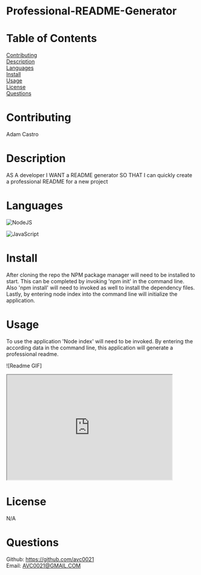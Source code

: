 # Professional-README-Generator

# Table of Contents

[Contributing](#name)</br>
[Description](#description)</br>
[Languages](#languages)</br>
[Install](#install)</br>
[Usage](#usage)</br>
[License](#license)</br>
[Questions](#github)</br>

# Contributing

Adam Castro

# Description

AS A developer
I WANT a README generator
SO THAT I can quickly create a professional README for a new project

# Languages

![NodeJS](https://img.shields.io/badge/node.js-6DA55F?style=for-the-badge&logo=node.js&logoColor=white)

![JavaScript](https://img.shields.io/badge/javascript-%23323330.svg?style=for-the-badge&logo=javascript&logoColor=%23F7DF1E)

# Install

After cloning the repo the NPM package manager will need to be installed to start. This can be completed by invoking 'npm init' in the command line. Also 'npm install' will need to invoked as well to install the dependency files. Lastly, by entering node index into the command line will initialize the application.

# Usage

To use the application 'Node index' will need to be invoked. By entering the according data in the command line, this application will generate a professional readme.

![Readme GIF]

<iframe src="https://www.loom.com/share/a3e4cd97beef4c9883130d1e0686b134" width="440" height="280"></iframe>

# License

N/A

# Questions

Github: https://github.com/avc0021</br>
Email: AVC0021@GMAIL.COM
